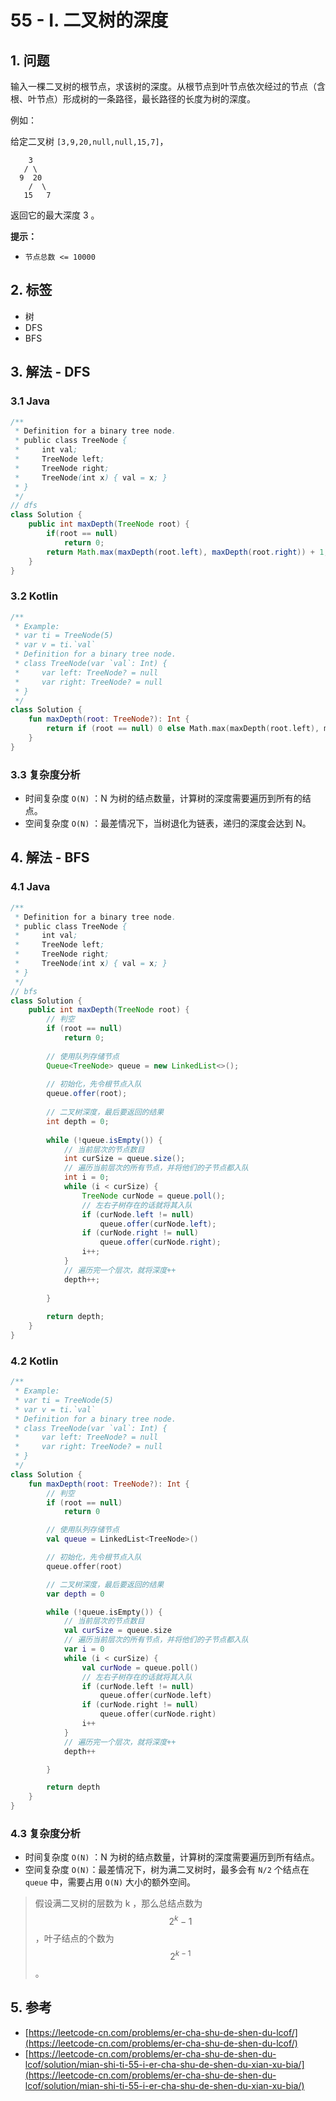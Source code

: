 # 55 - I. 二叉树的深度

## 1. 问题

输入一棵二叉树的根节点，求该树的深度。从根节点到叶节点依次经过的节点（含根、叶节点）形成树的一条路径，最长路径的长度为树的深度。

例如：

给定二叉树 `[3,9,20,null,null,15,7]`，

```text
    3
   / \
  9  20
    /  \
   15   7
```

返回它的最大深度 3 。

**提示：**

* `节点总数 <= 10000`

## 2. 标签

* 树
* DFS
* BFS

## 3. 解法 - DFS

### 3.1 Java

```java
/**
 * Definition for a binary tree node.
 * public class TreeNode {
 *     int val;
 *     TreeNode left;
 *     TreeNode right;
 *     TreeNode(int x) { val = x; }
 * }
 */
// dfs
class Solution {
    public int maxDepth(TreeNode root) {
        if(root == null)
            return 0;
        return Math.max(maxDepth(root.left), maxDepth(root.right)) + 1;
    }
}
```

### 3.2 Kotlin

```kotlin
/**
 * Example:
 * var ti = TreeNode(5)
 * var v = ti.`val`
 * Definition for a binary tree node.
 * class TreeNode(var `val`: Int) {
 *     var left: TreeNode? = null
 *     var right: TreeNode? = null
 * }
 */
class Solution {
    fun maxDepth(root: TreeNode?): Int {
        return if (root == null) 0 else Math.max(maxDepth(root.left), maxDepth(root.right)) + 1
    }
}
```

### 3.3 复杂度分析

* 时间复杂度 `O(N)` ：N 为树的结点数量，计算树的深度需要遍历到所有的结点。
* 空间复杂度 `O(N)` ：最差情况下，当树退化为链表，递归的深度会达到 N。

## 4. 解法 - BFS

### 4.1 Java

```java
/**
 * Definition for a binary tree node.
 * public class TreeNode {
 *     int val;
 *     TreeNode left;
 *     TreeNode right;
 *     TreeNode(int x) { val = x; }
 * }
 */
// bfs
class Solution {
    public int maxDepth(TreeNode root) {
        // 判空
        if (root == null)
            return 0;
        
        // 使用队列存储节点
        Queue<TreeNode> queue = new LinkedList<>();
        
        // 初始化，先令根节点入队
        queue.offer(root);
        
        // 二叉树深度，最后要返回的结果
        int depth = 0;
        
        while (!queue.isEmpty()) {
            // 当前层次的节点数目
            int curSize = queue.size();
            // 遍历当前层次的所有节点，并将他们的子节点都入队
            int i = 0;
            while (i < curSize) {
                TreeNode curNode = queue.poll();
                // 左右子树存在的话就将其入队
                if (curNode.left != null)
                    queue.offer(curNode.left);
                if (curNode.right != null)
                    queue.offer(curNode.right);
                i++;
            }
            // 遍历完一个层次，就将深度++
            depth++;
            
        }
        
        return depth;
    }
}
```

### 4.2 Kotlin

```kotlin
/**
 * Example:
 * var ti = TreeNode(5)
 * var v = ti.`val`
 * Definition for a binary tree node.
 * class TreeNode(var `val`: Int) {
 *     var left: TreeNode? = null
 *     var right: TreeNode? = null
 * }
 */
class Solution {
    fun maxDepth(root: TreeNode?): Int {
        // 判空
        if (root == null)
            return 0

        // 使用队列存储节点
        val queue = LinkedList<TreeNode>()

        // 初始化，先令根节点入队
        queue.offer(root)

        // 二叉树深度，最后要返回的结果
        var depth = 0

        while (!queue.isEmpty()) {
            // 当前层次的节点数目
            val curSize = queue.size
            // 遍历当前层次的所有节点，并将他们的子节点都入队
            var i = 0
            while (i < curSize) {
                val curNode = queue.poll()
                // 左右子树存在的话就将其入队
                if (curNode.left != null)
                    queue.offer(curNode.left)
                if (curNode.right != null)
                    queue.offer(curNode.right)
                i++
            }
            // 遍历完一个层次，就将深度++
            depth++

        }

        return depth
    }
}
```

### 4.3 复杂度分析

* 时间复杂度 `O(N)` ：N 为树的结点数量，计算树的深度需要遍历到所有结点。
* 空间复杂度 `O(N)`：最差情况下，树为满二叉树时，最多会有 `N/2` 个结点在 `queue` 中，需要占用 `O(N)` 大小的额外空间。

> 假设满二叉树的层数为 k ，那么总结点数为 $$2^k-1$$ ，叶子结点的个数为 $$2^{k-1}$$ 。

## 5. 参考

* [https://leetcode-cn.com/problems/er-cha-shu-de-shen-du-lcof/](https://leetcode-cn.com/problems/er-cha-shu-de-shen-du-lcof/)
* [https://leetcode-cn.com/problems/er-cha-shu-de-shen-du-lcof/solution/mian-shi-ti-55-i-er-cha-shu-de-shen-du-xian-xu-bia/](https://leetcode-cn.com/problems/er-cha-shu-de-shen-du-lcof/solution/mian-shi-ti-55-i-er-cha-shu-de-shen-du-xian-xu-bia/)

